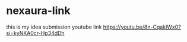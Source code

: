# nexaura-link
this is my idea submission youtube link
https://youtu.be/8n-CqakIWx0?si=kyNKA0cr-Hp34dDh
